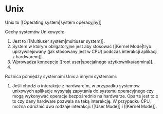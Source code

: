 # Unix
Unix to [[Operating system|system operacyjny]]

Cechy systemów Unixowych:
1. Jest to [[Multiuser system|multiuser system]].
2. System w którym obligatoryjne jest aby stosować [[Kernel Mode|tryb uprzywilejowany (jak stosowany jest w CPU) podczas interakcji aplikacji z hardwarem]].
3. Wprowadza koncepcje [[root user|specjalnego użytkownika/admina]].
4. 

Różnica pomiędzy systemami Unix a innymi systemami:
1. Jeśli chodzi o interakcje z hardware'm, w przypadku systemów unixowych aplikacje wysyłają zapytania do systemu operacyjnego czy mogą wykonywać operacje bezpośrednio na hardwarze. Oparte jest to o to czy dany hardware pozwala na taką interakcję. W przypadku CPU, można odróżnić dwa rodzaje interakcji: [[User Mode]] i [[Kernel Mode]].
